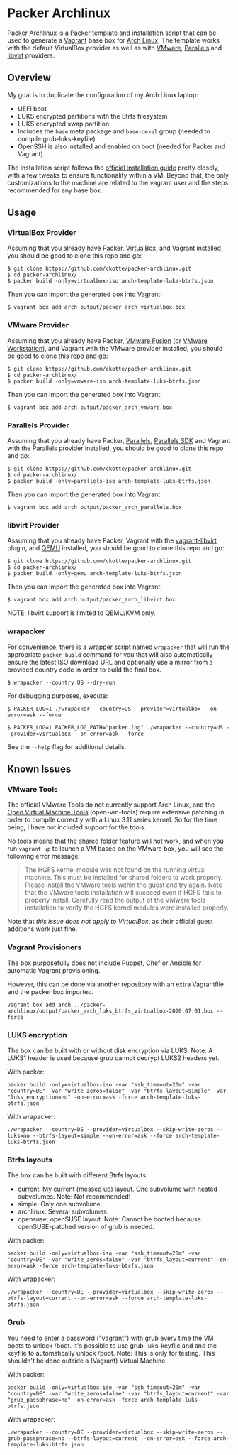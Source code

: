 Packer Archlinux
================

Packer Archlinux is a [Packer](https://www.packer.io/) template and
installation script that can be used to generate a [Vagrant](https://www.vagrantup.com/)
base box for [Arch Linux](https://www.archlinux.org/). The template works
with the default VirtualBox provider as well as with
[VMware](https://www.vagrantup.com/vmware), [Parallels](https://github.com/Parallels/vagrant-parallels)
and [libvirt](https://github.com/vagrant-libvirt/vagrant-libvirt) providers.

Overview
--------

My goal is to duplicate the configuration of my Arch Linux laptop:

* UEFI boot
* LUKS encrypted partitions with the Btrfs filesystem
* LUKS encrypted swap partition
* Includes the `base` meta package and `base-devel` group (needed to compile grub-luks-keyfile)
* OpenSSH is also installed and enabled on boot (needed for Packer and Vagrant)

The installation script follows the
[official installation guide](https://wiki.archlinux.org/index.php/Installation_Guide)
pretty closely, with a few tweaks to ensure functionality within a VM. Beyond
that, the only customizations to the machine are related to the vagrant user
and the steps recommended for any base box.

Usage
-----

### VirtualBox Provider

Assuming that you already have Packer,
[VirtualBox](https://www.virtualbox.org/), and Vagrant installed, you
should be good to clone this repo and go:

    $ git clone https://github.com/ckotte/packer-archlinux.git
    $ cd packer-archlinux/
    $ packer build -only=virtualbox-iso arch-template-luks-btrfs.json

Then you can import the generated box into Vagrant:

    $ vagrant box add arch output/packer_arch_virtualbox.box

### VMware Provider

Assuming that you already have Packer,
[VMware Fusion](https://www.vmware.com/products/fusion/) (or
[VMware Workstation](https://www.vmware.com/products/workstation/)), and
Vagrant with the VMware provider installed, you should be good to clone
this repo and go:

    $ git clone https://github.com/ckotte/packer-archlinux.git
    $ cd packer-archlinux/
    $ packer build -only=vmware-iso arch-template-luks-btrfs.json

Then you can import the generated box into Vagrant:

    $ vagrant box add arch output/packer_arch_vmware.box

### Parallels Provider

Assuming that you already have Packer,
[Parallels](http://www.parallels.com/), [Parallels SDK](http://www.parallels.com/eu/products/desktop/download/) and
Vagrant with the Parallels provider installed, you should be good to clone
this repo and go:

    $ git clone https://github.com/ckotte/packer-archlinux.git
    $ cd packer-archlinux/
    $ packer build -only=parallels-iso arch-template-luks-btrfs.json

Then you can import the generated box into Vagrant:

    $ vagrant box add arch output/packer_arch_parallels.box

### libvirt Provider

Assuming that you already have Packer, Vagrant with the
[vagrant-libvirt](https://github.com/vagrant-libvirt/vagrant-libvirt)
plugin, and [QEMU](https://www.qemu.org) installed, you should be good to clone
this repo and go:

    $ git clone https://github.com/ckotte/packer-archlinux.git
    $ cd packer-archlinux/
    $ packer build -only=qemu arch-template-luks-btrfs.json

Then you can import the generated box into Vagrant:

    $ vagrant box add arch output/packer_arch_libvirt.box

NOTE: libvirt support is limited to QEMU/KVM only.

### wrapacker

For convenience, there is a wrapper script named `wrapacker` that will run the
appropriate `packer build` command for you that will also automatically ensure
the latest ISO download URL and optionally use a mirror from a provided country
code in order to build the final box.

    $ wrapacker --country US --dry-run

For debugging purposes, execute:

    $ PACKER_LOG=1 ./wrapacker --country=US --provider=virtualbox --on-error=ask --force

    $ PACKER_LOG=1 PACKER_LOG_PATH="packer.log" ./wrapacker --country=US --provider=virtualbox --on-error=ask --force

See the `--help` flag for additional details.

Known Issues
------------

### VMware Tools

The official VMware Tools do not currently support Arch Linux, and the
[Open Virtual Machine Tools](https://github.com/vmware/open-vm-tools)
(open-vm-tools) require extensive patching in order to compile correctly
with a Linux 3.11 series kernel. So for the time being, I have not
included support for the tools.

No tools means that the shared folder feature will not work, and when you
run `vagrant up` to launch a VM based on the VMware box, you will see the
following error message:

> The HGFS kernel module was not found on the running virtual machine.
> This must be installed for shared folders to work properly. Please
> install the VMware tools within the guest and try again. Note that
> the VMware tools installation will succeed even if HGFS fails
> to properly install. Carefully read the output of the VMware tools
> installation to verify the HGFS kernel modules were installed properly.

Note that _this issue does not apply to VirtualBox_, as their official
guest additions work just fine.

### Vagrant Provisioners

The box purposefully does not include Puppet, Chef or Ansible for automatic Vagrant
provisioning.

However, this can be done via another repository with an extra Vagrantfile and the packer box imported.

~~~~
vagrant box add arch ../packer-archlinux/output/packer_arch_luks_btrfs_virtualbox-2020.07.01.box --force
~~~~

### LUKS encryption

The box can be built with or without disk encryption via LUKS. Note: A LUKS1 header is used because grub cannot decrypt LUKS2 headers yet.

With packer:

~~~~
packer build -only=virtualbox-iso -var "ssh_timeout=20m" -var "country=DE" -var "write_zeros=false" -var "btrfs_layout=simple" -var "luks_encryption=no" -on-error=ask -force arch-template-luks-btrfs.json
~~~~

With wrapacker:

~~~~
./wrapacker --country=DE --provider=virtualbox --skip-write-zeros --luks=no --btrfs-layout=simple --on-error=ask --force arch-template-luks-btrfs.json
~~~~

### Btrfs layouts

The box can be built with different Btrfs layouts:
* current: My current (messed up) layout. One subvolume with nested subvolumes. Note: Not recommended!
* simple: Only one subvolume.
* archlinux: Several subvolumes.
* opensuse: openSUSE layout. Note: Cannot be booted because openSUSE-patched version of grub is needed.

With packer:

~~~~
packer build -only=virtualbox-iso -var "ssh_timeout=20m" -var "country=DE" -var "write_zeros=false" -var "btrfs_layout=current" -on-error=ask -force arch-template-luks-btrfs.json
~~~~

With wrapacker:

~~~~
./wrapacker --country=DE --provider=virtualbox --skip-write-zeros --btrfs-layout=current --on-error=ask --force arch-template-luks-btrfs.json
~~~~

### Grub

You need to enter a password ("vagrant") with grub every time the VM boots to unlock /boot. It's possible to use grub-luks-keyfile and and the keyfile to automatically unlock /boot. Note: This is only for testing. This shouldn't be done outside a (Vagrant) Virtual Machine.

With packer:

~~~~
packer build -only=virtualbox-iso -var "ssh_timeout=20m" -var "country=DE" -var "write_zeros=false" -var "btrfs_layout=current" -var "grub_passphrase=no" -on-error=ask -force arch-template-luks-btrfs.json
~~~~

With wrapacker:

~~~~
./wrapacker --country=DE --provider=virtualbox --skip-write-zeros --grub-passphrase=no --btrfs-layout=current --on-error=ask --force arch-template-luks-btrfs.json
~~~~
